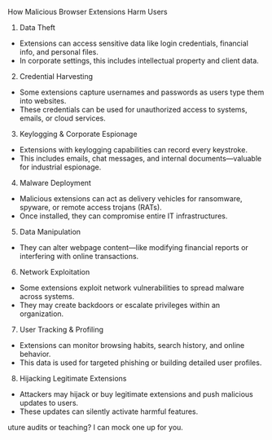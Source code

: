  How Malicious Browser Extensions Harm Users

1.  Data Theft
- Extensions can access sensitive data like login credentials, financial info, and personal files.
- In corporate settings, this includes intellectual property and client data.

2.  Credential Harvesting
- Some extensions capture usernames and passwords as users type them into websites.
- These credentials can be used for unauthorized access to systems, emails, or cloud services.

3.  Keylogging & Corporate Espionage
- Extensions with keylogging capabilities can record every keystroke.
- This includes emails, chat messages, and internal documents—valuable for industrial espionage.

4.  Malware Deployment
- Malicious extensions can act as delivery vehicles for ransomware, spyware, or remote access trojans (RATs).
- Once installed, they can compromise entire IT infrastructures.

5.  Data Manipulation
- They can alter webpage content—like modifying financial reports or interfering with online transactions.

6.  Network Exploitation
- Some extensions exploit network vulnerabilities to spread malware across systems.
- They may create backdoors or escalate privileges within an organization.

7.  User Tracking & Profiling
- Extensions can monitor browsing habits, search history, and online behavior.
- This data is used for targeted phishing or building detailed user profiles.

8.  Hijacking Legitimate Extensions
- Attackers may hijack or buy legitimate extensions and push malicious updates to users.
- These updates can silently activate harmful features.

uture audits or teaching? I can mock one up for you.
